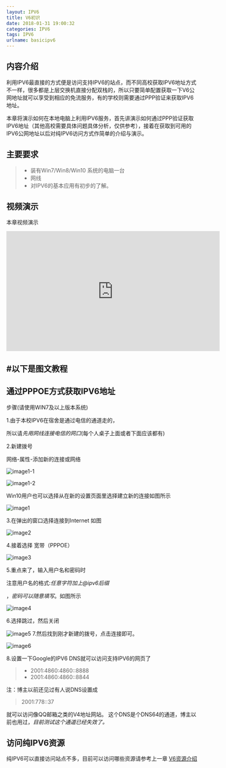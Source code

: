 ```yaml
---
layout: IPV6
title: V6初识
date: 2018-01-31 19:00:32
categories: IPV6
tags: IPV6
urlname: basicipv6
---
```

## 内容介绍
利用IPV6最直接的方式便是访问支持IPV6的站点，而不同高校获取IPV6地址方式不一样，很多都是上层交换机直接分配双栈的，所以只要简单配置获取一下V6公网地址就可以享受到相应的免流服务，有的学校则需要通过PPP验证来获取IPV6地址。

本章将演示如何在本地电脑上利用IPV6服务，首先讲演示如何通过PPP验证获取IPV6地址（其他高校需要具体问题具体分析，仅供参考），接着在获取到可用的IPV6公网地址以后对纯IPV6访问方式作简单的介绍与演示。

## 主要要求
> - 装有Win7/Win8/Win10 系统的电脑一台
> - 网线
> - 对IPV6的基本应用有初步的了解。

<!-- more -->

## 视频演示
本章视频演示


<iframe width="560" height="315" src="https://www.youtube.com/embed/P9CM4CA9kJg" frameborder="0" allow="autoplay; encrypted-media" allowfullscreen></iframe>


#以下是图文教程
---

## 通过PPPOE方式获取IPV6地址

步骤(请使用WIN7及以上版本系统)

1.由于本校IPV6在宿舍是通过电信的通道走的，

所以请*先用网线连接电信的网口*(每个人桌子上面或者下面应该都有)

2.新建拨号

网络-属性-添加新的连接或网络

![image1-1](1-1.png) 

![image1-2](1-2.png)

Win10用户也可以选择从在新的设置页面里选择建立新的连接如图所示

![image1](1.png)

3.在弹出的窗口选择连接到Internet 如图

![image2](2.png)

4.接着选择 宽带（PPPOE）

![image3](3.png)

5.重点来了，输入用户名和密码时

注意用户名的格式:*任意字符加上@ipv6后缀*

，*密码可以随意填写*。如图所示

![image4](4.png)

6.选择跳过，然后关闭

![image5](5.png)
7.然后找到刚才新建的拨号，点击连接即可。

![image6](6.png)

8.设置一下Google的IPV6 DNS就可以访问支持IPV6的网页了

> - 2001:4860:4860::8888
> - 2001:4860:4860::8844

注：博主以前还见过有人说DNS设置成
 > 2001:778::37 
 
就可以访问像QQ邮箱之类的V4地址网站。
这个DNS是个DNS64的通道，博主以前也用过，*目前测试这个通道已经失效了。*

## 访问纯IPV6资源
纯IPV6可以直接访问站点不多，目前可以访问哪些资源请参考上一章
[V6资源介绍](https://aod321.github.io/post/v6resource/)